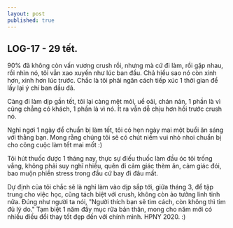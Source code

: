 ```yaml
---
layout: post
published: true
---
```

## LOG-17 - 29 tết.

90% đã không còn vấn vương crush rồi, nhưng mà cứ đi làm, rồi gặp nhau, rồi nhìn nó, tôi vẫn xao xuyến như lúc ban đầu. Chả hiểu sao nó còn xinh hơn, xinh hơn lúc trước. Chắc là tôi phải ngăn cách tiếp xúc 1 thời gian để lấy lại ý chí ban đầu đã.

Càng đi làm dịp gần tết, tôi lại càng mệt mỏi, uể oải, chán nản, 1 phần là vì cũng chẳng có khách, 1 phần là vì nó. Ít ra vẫn dễ chịu hơn hồi trước crush nó.

Nghỉ ngơi 1 ngày để chuẩn bị làm tết, tôi có hẹn ngày mai một buổi ăn sáng với thằng bạn. Mong rằng chúng tôi sẽ có chút niềm vui nhỏ nhoi chuẩn bị cho công cuộc làm tết mai mốt :)

Tôi hút thuốc được 1 tháng nay, thực sự điếu thuốc làm đầu óc tôi trống vắng, không phải suy nghĩ nhiều, quên đi cảm giác thèm ăn, cảm giác đói, bao muộn phiền stress trong đầu cứ bay đi đâu mất. 

Dự định của tôi chắc sẽ là nghỉ làm vào dịp sắp tới, giữa tháng 3, để tập trung cho việc học, cũng tách biệt với crush, không còn ảo tưởng linh tinh nữa. Đúng như người ta nói, "Người thích bạn sẽ tìm cách, còn không thì tìm đủ lý do." Tạm biệt 1 năm đầy mục rữa bản thân, mong cho năm mới có nhiều điều đổi thay tốt đẹp đến với chính mình. HPNY 2020. :) 
